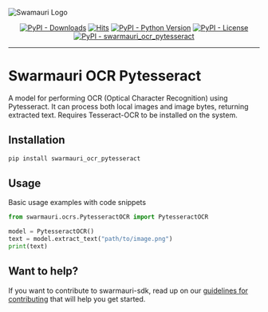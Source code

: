 
![Swamauri Logo](https://res.cloudinary.com/dbjmpekvl/image/upload/v1730099724/Swarmauri-logo-lockup-2048x757_hww01w.png)

<p align="center">
    <a href="https://pypi.org/project/swarmauri_ocr_pytesseract/">
        <img src="https://img.shields.io/pypi/dm/swarmauri_ocr_pytesseract" alt="PyPI - Downloads"/></a>
    <a href="https://hits.sh/github.com/swarmauri/swarmauri-sdk/tree/master/pkgs/community/swarmauri_ocr_pytesseract/">
        <img alt="Hits" src="https://hits.sh/github.com/swarmauri/swarmauri-sdk/tree/master/pkgs/community/swarmauri_ocr_pytesseract.svg"/></a>
    <a href="https://pypi.org/project/swarmauri_ocr_pytesseract/">
        <img src="https://img.shields.io/pypi/pyversions/swarmauri_ocr_pytesseract" alt="PyPI - Python Version"/></a>
    <a href="https://pypi.org/project/swarmauri_ocr_pytesseract/">
        <img src="https://img.shields.io/pypi/l/swarmauri_ocr_pytesseract" alt="PyPI - License"/></a>
    <a href="https://pypi.org/project/swarmauri_ocr_pytesseract/">
        <img src="https://img.shields.io/pypi/v/swarmauri_ocr_pytesseract?label=swarmauri_ocr_pytesseract&color=green" alt="PyPI - swarmauri_ocr_pytesseract"/></a>
</p>

---

# Swarmauri OCR Pytesseract

A model for performing OCR (Optical Character Recognition) using Pytesseract. It can process both local images and image bytes, returning extracted text. Requires Tesseract-OCR to be installed on the system.

## Installation

```bash
pip install swarmauri_ocr_pytesseract
```

## Usage
Basic usage examples with code snippets
```python
from swarmauri.ocrs.PytesseractOCR import PytesseractOCR

model = PytesseractOCR()
text = model.extract_text("path/to/image.png")
print(text)
```
## Want to help?

If you want to contribute to swarmauri-sdk, read up on our [guidelines for contributing](https://github.com/swarmauri/swarmauri-sdk/blob/master/contributing.md) that will help you get started.
